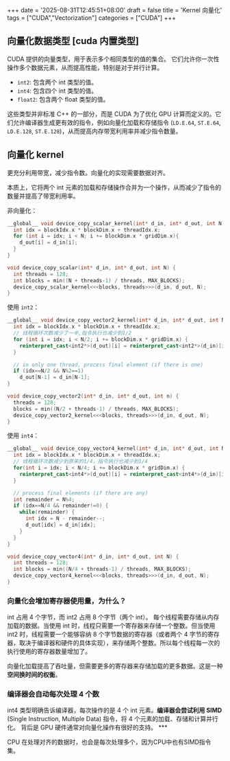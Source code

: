 +++
date = '2025-08-31T12:45:51+08:00'
draft = false
title = 'Kernel 向量化'
tags = ["CUDA","Vectorization"]
categories = ["CUDA"]
+++


## 向量化数据类型  [cuda 内置类型]

CUDA 提供的向量类型，用于表示多个相同类型的值的集合。 它们允许你一次性操作多个数据元素，从而提高性能，特别是对于并行计算。

- `int2`: 包含两个 int 类型的值。
- `int4`: 包含四个 int 类型的值。
- `float2`: 包含两个 float 类型的值。

这些类型并非标准 C++ 的一部分，而是 CUDA 为了优化 GPU 计算而定义的。它们允许编译器生成更有效的指令，例如向量化加载和存储指令 (`LD.E.64`, `ST.E.64`, `LD.E.128`, `ST.E.128`)，从而提高内存带宽利用率并减少指令数量。


## 向量化 kernel

更充分利用带宽，减少指令数。向量化的实现需要数据对齐。

本质上，它将两个 int 元素的加载和存储操作合并为一个操作，从而减少了指令的数量并提高了带宽利用率。

非向量化：

~~~cpp
__global__ void device_copy_scalar_kernel(int* d_in, int* d_out, int N) { 
  int idx = blockIdx.x * blockDim.x + threadIdx.x; 
  for (int i = idx; i < N; i += blockDim.x * gridDim.x){ 
    d_out[i] = d_in[i]; 
  } 
} 

void device_copy_scalar(int* d_in, int* d_out, int N) { 
  int threads = 128; 
  int blocks = min((N + threads-1) / threads, MAX_BLOCKS);  
  device_copy_scalar_kernel<<<blocks, threads>>>(d_in, d_out, N); 
}
~~~

使用 `int2`：

~~~cpp
__global__ void device_copy_vector2_kernel(int* d_in, int* d_out, int N) {
  int idx = blockIdx.x * blockDim.x + threadIdx.x;
  // 线程循环次数减少了一半,指令执行也减少到1/2
  for (int i = idx; i < N/2; i += blockDim.x * gridDim.x) {  
    reinterpret_cast<int2*>(d_out)[i] = reinterpret_cast<int2*>(d_in)[i];
  }

  // in only one thread, process final element (if there is one)
  if (idx==N/2 && N%2==1)
    d_out[N-1] = d_in[N-1];
}

void device_copy_vector2(int* d_in, int* d_out, int n) {
  threads = 128; 
  blocks = min((N/2 + threads-1) / threads, MAX_BLOCKS); 
  device_copy_vector2_kernel<<<blocks, threads>>>(d_in, d_out, N);
}
~~~

使用 `int4`：

~~~cpp
__global__ void device_copy_vector4_kernel(int* d_in, int* d_out, int N) {
  int idx = blockIdx.x * blockDim.x + threadIdx.x;
  // 线程循环次数减少到原来的1/4，指令执行也减少到1/4
  for(int i = idx; i < N/4; i += blockDim.x * gridDim.x) {  
    reinterpret_cast<int4*>(d_out)[i] = reinterpret_cast<int4*>(d_in)[i];
  }

  // process final elements (if there are any)
  int remainder = N%4;
  if (idx==N/4 && remainder!=0) {
    while(remainder) {
      int idx = N - remainder--;
      d_out[idx] = d_in[idx];
    }
  }
}

void device_copy_vector4(int* d_in, int* d_out, int N) {
  int threads = 128;
  int blocks = min((N/4 + threads-1) / threads, MAX_BLOCKS);
  device_copy_vector4_kernel<<<blocks, threads>>>(d_in, d_out, N);
}
~~~


### 向量化会增加寄存器使用量，为什么？

int 占用 4 个字节，而 int2 占用 8 个字节（两个 int）。 每个线程需要存储从内存加载的数据。当使用 int 时，线程只需要一个寄存器来存储一个整数。但当使用 int2 时，线程需要一个能够容纳 8 个字节数据的寄存器（或者两个 4 字节的寄存器，取决于编译器和硬件的具体实现），来存储两个整数。所以每个线程每一次的执行使用的寄存器数量增加了。

向量化加载提高了吞吐量，但需要更多的寄存器来存储加载的更多数据。这是一种**空间换时间的权衡**。


### 编译器会自动每次处理 4 个数

int4 类型明确告诉编译器，每次操作的是 4 个 int 元素。**编译器会尝试利用 SIMD** (Single Instruction, Multiple Data) 指令，将 4 个元素的加载、存储和计算并行化。 背后是 GPU 硬件通常对向量化操作有很好的支持。 ***

CPU 在处理对齐的数据时，也会是每次处理多个，因为CPU中也有SIMD指令集。
